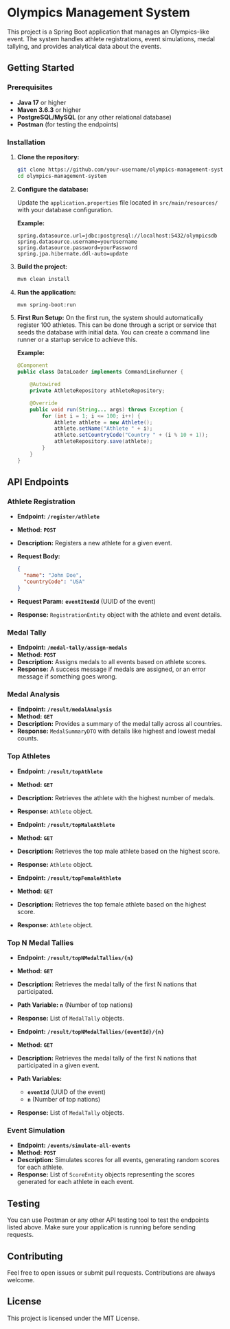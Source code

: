 # Olympics Management System

This project is a Spring Boot application that manages an Olympics-like event. The system handles athlete registrations, event simulations, medal tallying, and provides analytical data about the events.

## Getting Started

### Prerequisites

- **Java 17** or higher
- **Maven 3.6.3** or higher
- **PostgreSQL/MySQL** (or any other relational database)
- **Postman** (for testing the endpoints)

### Installation

1. **Clone the repository:**

    ```bash
    git clone https://github.com/your-username/olympics-management-system.git
    cd olympics-management-system
    ```

2. **Configure the database:**

    Update the `application.properties` file located in `src/main/resources/` with your database configuration.

    **Example:**

    ```properties
    spring.datasource.url=jdbc:postgresql://localhost:5432/olympicsdb
    spring.datasource.username=yourUsername
    spring.datasource.password=yourPassword
    spring.jpa.hibernate.ddl-auto=update
    ```

3. **Build the project:**

    ```bash
    mvn clean install
    ```

4. **Run the application:**

    ```bash
    mvn spring-boot:run
    ```

5. **First Run Setup:** On the first run, the system should automatically register 100 athletes. This can be done through a script or service that seeds the database with initial data. You can create a command line runner or a startup service to achieve this.

    **Example:**

    ```java
    @Component
    public class DataLoader implements CommandLineRunner {

        @Autowired
        private AthleteRepository athleteRepository;

        @Override
        public void run(String... args) throws Exception {
            for (int i = 1; i <= 100; i++) {
                Athlete athlete = new Athlete();
                athlete.setName("Athlete " + i);
                athlete.setCountryCode("Country " + (i % 10 + 1));
                athleteRepository.save(athlete);
            }
        }
    }
    ```

## API Endpoints

### Athlete Registration

- **Endpoint:** **`/register/athlete`**
- **Method:** **`POST`**
- **Description:** Registers a new athlete for a given event.
- **Request Body:**

    ```json
    {
      "name": "John Doe",
      "countryCode": "USA"
    }
    ```

- **Request Param:** **`eventItemId`** (UUID of the event)
- **Response:** `RegistrationEntity` object with the athlete and event details.

### Medal Tally

- **Endpoint:** **`/medal-tally/assign-medals`**
- **Method:** **`POST`**
- **Description:** Assigns medals to all events based on athlete scores.
- **Response:** A success message if medals are assigned, or an error message if something goes wrong.

### Medal Analysis

- **Endpoint:** **`/result/medalAnalysis`**
- **Method:** **`GET`**
- **Description:** Provides a summary of the medal tally across all countries.
- **Response:** `MedalSummaryDTO` with details like highest and lowest medal counts.

### Top Athletes

- **Endpoint:** **`/result/topAthlete`**
- **Method:** **`GET`**
- **Description:** Retrieves the athlete with the highest number of medals.
- **Response:** `Athlete` object.

- **Endpoint:** **`/result/topMaleAthlete`**
- **Method:** **`GET`**
- **Description:** Retrieves the top male athlete based on the highest score.
- **Response:** `Athlete` object.

- **Endpoint:** **`/result/topFemaleAthlete`**
- **Method:** **`GET`**
- **Description:** Retrieves the top female athlete based on the highest score.
- **Response:** `Athlete` object.

### Top N Medal Tallies

- **Endpoint:** **`/result/topNMedalTallies/{n}`**
- **Method:** **`GET`**
- **Description:** Retrieves the medal tally of the first N nations that participated.
- **Path Variable:** **`n`** (Number of top nations)
- **Response:** List of `MedalTally` objects.

- **Endpoint:** **`/result/topNMedalTallies/{eventId}/{n}`**
- **Method:** **`GET`**
- **Description:** Retrieves the medal tally of the first N nations that participated in a given event.
- **Path Variables:**
  - **`eventId`** (UUID of the event)
  - **`n`** (Number of top nations)
- **Response:** List of `MedalTally` objects.

### Event Simulation

- **Endpoint:** **`/events/simulate-all-events`**
- **Method:** **`POST`**
- **Description:** Simulates scores for all events, generating random scores for each athlete.
- **Response:** List of `ScoreEntity` objects representing the scores generated for each athlete in each event.

## Testing

You can use Postman or any other API testing tool to test the endpoints listed above. Make sure your application is running before sending requests.

## Contributing

Feel free to open issues or submit pull requests. Contributions are always welcome.

## License

This project is licensed under the MIT License.
